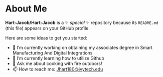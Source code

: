 # About Me


**Hart-Jacob/Hart-Jacob** is a ✨ _special_ ✨ repository because its `README.md` (this file) appears on your GitHub profile.

Here are some ideas to get you started:

- 🔭 I’m currently working on obtaining my associates degree in Smart Manufacturing And Digital Integrations
- 🌱 I’m currently learning how to utilize Github
- 💬 Ask me about cooking with fire outdoors!
- 📫 How to reach me: Jhart180@ivytech.edu

